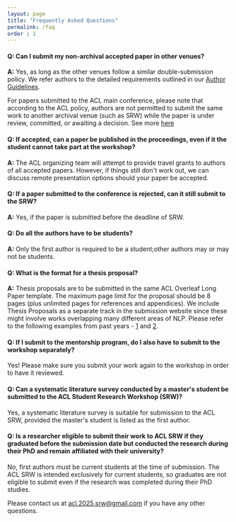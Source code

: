 ```yaml
---
layout: page
title: "Frequently Asked Questions"
permalink: /faq
order : 1
---
```


#### Q: Can I submit my non-archival accepted paper in other venues?
__A:__ Yes, as long as the other venues follow a similar double-submission policy. We refer authors to the detailed requirements outlined in our [Author Guidelines]((https://acl2025-srw.github.io/author)).

For papers submitted to the ACL main conference, please note that according to the ACL policy, authors are not permitted to submit the same work to another archival venue (such as SRW) while the paper is under review, committed, or awaiting a decision. See more [here](https://aclrollingreview.org/organizers)

#### Q: If accepted, can a paper be published in the proceedings, even if it the student cannot take part at the workshop?
__A:__ The ACL organizing team will attempt to provide travel grants to authors of all accepted papers. However, if things still don't work out, we can discuss remote presentation options should your paper be accepted.

#### Q: If a paper submitted to the conference is rejected, can it still submit to the SRW?
__A:__ Yes, if the paper is submitted before the deadline of SRW.

#### Q: Do all the authors have to be students?
__A:__ Only the first author is required to be a student;other authors may or may not be students.
 
#### Q: What is the format for a thesis proposal?
__A:__ Thesis proposals are to be submitted in the same ACL Overleaf Long Paper template. The maximum page limit for the proposal should be 8 pages (plus unlimited pages for references and appendices). We include Thesis Proposals as a separate track in the submission website since these might involve works overlapping many different areas of NLP. Please refer to the following examples from past years - [1](https://aclanthology.org/2024.eacl-srw.27.pdf) and [2](https://aclanthology.org/2024.naacl-srw.27.pdf).

<!-- #### Q: How do I submit to the presubmission mentorship?
__A:__ Head over to the submission link on SoftConf (now available [here](https://acl2025-srw.github.io/mentoring)). Select "Make a new submission" -> "Click Here to make a new Pre-submission Mentoring Application". You will have to create a START account if you previosuly did not have one. -->

<!-- #### Q: How do I submit to the workshop?
Submission link for the workshop is now available [here](https://softconf.com/acl2023/srw-submissions). Select "Make a new submission" and fill out the form. -->
 
#### Q: If I submit to the mentorship program, do I also have to submit to the workshop separately?
Yes! Please make sure you submit your work again to the workshop in order to have it reviewed. 

#### Q: Can a systematic literature survey conducted by a master's student be submitted to the ACL Student Research Workshop (SRW)?
Yes, a systematic literature survey is suitable for submission to the ACL SRW, provided the master's student is listed as the first author.

#### Q: Is a researcher eligible to submit their work to ACL SRW if they graduated before the submission date but conducted the research during their PhD and remain affiliated with their university?
No, first authors must be current students at the time of submission. The ACL SRW is intended exclusively for current students, so graduates are not eligible to submit even if the research was completed during their PhD studies.

Please contact us at [acl.2025.srw@gmail.com](mailto:acl.2025.srw@gmail.com) if you have any other questions.

